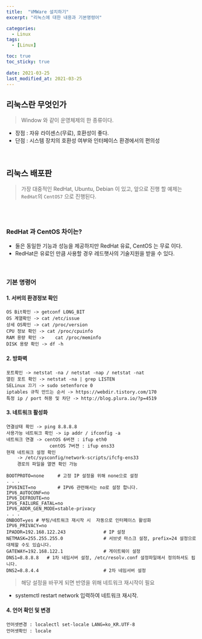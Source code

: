 ```yaml
---
title:  "VMWare 설치하기"
excerpt: "리눅스에 대한 내용과 기본명령어"

categories:
  - Linux
tags:
  - [Linux]

toc: true
toc_sticky: true
 
date: 2021-03-25
last_modified_at: 2021-03-25
---
```


## 리눅스란 무엇인가
> Window 와 같이 운영체제의 한 종류이다.     

- 장점 : 자유 라이센스(무료), 호환성이 좋다.   
- 단점 : 시스템 장치의 호환성 여부와 인터페이스 환경에서의 편의성  
<br>


## 리눅스 배포판
> 가장 대중적인 RedHat, Ubuntu, Debian 이 있고, 앞으로 진행 할 예제는 `RedHat`의 `CentOS7` 으로 진행된다.
<br>
  
<br>   

### RedHat 과 CentOS 차이는?
- 둘은 동일한 기능과 성능을 제공하지만 RedHat 유료, CentOS 는 무료 이다.
- RedHat은 유료인 만큼 사용할 경우 레드햇사의 기술지원을 받을 수 있다.
  
<br>

### 기본 명령어
#### 1. 서버의 환경정보 확인
```
OS Bit확인 -> getconf LONG_BIT
OS 계열확인 -> cat /etc/issue
상세 OS확인 -> cat /proc/version
CPU 정보 확인 -> cat /proc/cpuinfo
RAM 용량 확인 ->	cat /proc/meminfo
DISK 용량 확인 -> df -h
```

#### 2. 방화벽
```
포트확인 -> netstat -na / netstat -nap / netstat -nat
열린 포트 확인 -> netstat -na | grep LISTEN
SELinux 끄기 -> sudo setenforce 0		
iptables 규칙 만드는 순서 -> https://webdir.tistory.com/170
특정 ip / port 허용 및 차단 -> http://blog.plura.io/?p=4519
```

#### 3. 네트워크 활성화
```
연결상태 확인 -> ping 8.8.8.8
사용가능 네트워크 확인 -> ip addr / ifconfig -a
네트워크 연결 -> centOS 6버젼 : ifup eth0 
                centOS 7버젼 : ifup ens33
현재 네트워크 설정 확인 
    -> /etc/sysconfig/network-scripts/ifcfg-ens33 
    경로의 파일을 열면 확인 가능  
```

```
BOOTPROTO=none     # 고정 IP 설정을 위해 none으로 설정
. . .
IPV6INIT=no        # IPV6 관련해서는 no로 설정 합니다.
IPV6_AUTOCONF=no
IPV6_DEFROUTE=no
IPV6_FAILURE_FATAL=no
IPV6_ADDR_GEN_MODE=stable-privacy
. . .
ONBOOT=yes # 부팅/네트워크 재시작 시  자동으로 인터페이스 활성화
IPV6_PRIVACY=no
IPADDR=192.168.122.243              # IP 설정
NETMASK=255.255.255.0               # 서브넷 마스크 설정, prefix=24 설정으로 대체할 수도 있습니다.
GATEWAY=192.168.122.1               # 게이트웨이 설정 
DNS1=8.8.8.8   # 1차 네임서버 설정, /etc/resolv.conf 설정파일에서 정의하셔도 됩니다.
DNS2=8.8.4.4                        # 2차 네임서버 설정
```

> 해당 설정을 바꾸게 되면 반영을 위해 네트워크 재시작이 필요
- systemctl restart network 입력하여 네트워크 재시작.

#### 4. 언어 확인 및 변경
```
언어셋변경 : localectl set-locale LANG=ko_KR.UTF-8
언어셋확인 : locale
```







